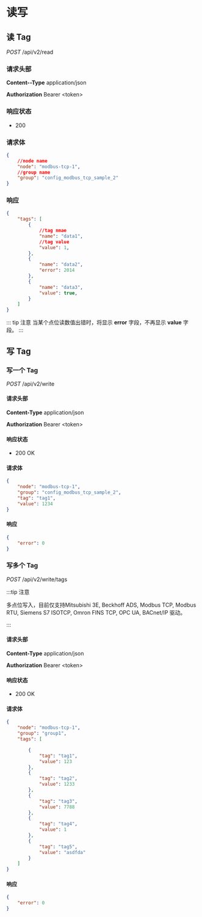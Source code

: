 # 读写

## 读 Tag

*POST*  /api/v2/read

### 请求头部

**Content--Type**  application/json

**Authorization** Bearer \<token\>

### 响应状态

* 200

### 请求体

```json
{
    //node name
    "node": "modbus-tcp-1",
    //group name
    "group": "config_modbus_tcp_sample_2"
}
```

### 响应

```json
{
    "tags": [
        {
            //tag nmae
            "name": "data1",
            //tag value
            "value": 1,
        },
        {
            "name": "data2",
            "error": 2014
        },
        {
            "name": "data3",
            "value": true,
        }
    ]
}
```

::: tip 注意
当某个点位读数值出错时，将显示 **error** 字段，不再显示 **value** 字段。
:::

## 写 Tag

### 写一个 Tag

*POST*  /api/v2/write

#### 请求头部

**Content-Type**  application/json

**Authorization** Bearer \<token\>

#### 响应状态

* 200 OK

#### 请求体

```json
{
    "node": "modbus-tcp-1",
    "group": "config_modbus_tcp_sample_2",
    "tag": "tag1",
    "value": 1234
}
```

#### 响应

```json
{
    "error": 0
}
```

### 写多个 Tag

*POST*  /api/v2/write/tags

:::tip 注意

多点位写入，目前仅支持Mitsubishi 3E, Beckhoff ADS, Modbus TCP, Modbus RTU, Siemens S7 ISOTCP, Omron FINS TCP, OPC UA, BACnet/IP 驱动。

:::

#### 请求头部

**Content-Type**  application/json

**Authorization** Bearer \<token\>

#### 响应状态

* 200 OK

#### 请求体

```json
{
    "node": "modbus-tcp-1",
    "group": "group1",
    "tags": [

        {
            "tag": "tag1",
            "value": 123
        },
        {
            "tag": "tag2",
            "value": 1233
        },
        {
            "tag": "tag3",
            "value": 7788
        },
        {
            "tag": "tag4",
            "value": 1
        },
        {
            "tag": "tag5",
            "value": "asdfda"
        }
    ]
}
```

#### 响应

```json
{
    "error": 0
}
```